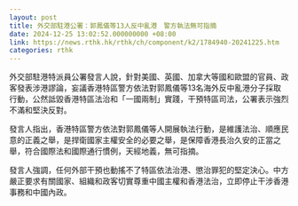 ```yaml
---
layout: post
title: 外交部駐港公署：郭鳳儀等13人反中亂港　警方執法無可指摘
date: 2024-12-25 13:02:52.000000000 +08:00
link: https://news.rthk.hk/rthk/ch/component/k2/1784940-20241225.htm
categories: rthk
---
```


外交部駐港特派員公署發言人說，針對美國、英國、加拿大等國和歐盟的官員、政客發表涉港謬論，妄議香港特區警方依法對郭鳳儀等13名海外反中亂港分子採取行動，公然詆毀香港特區法治和「一國兩制」實踐，干預特區司法，公署表示強烈不滿和堅決反對。

發言人指出，香港特區警方依法對郭鳳儀等人開展執法行動，是維護法治、順應民意的正義之舉，是捍衛國家主權安全的必要之舉，是保障香港長治久安的正當之舉，符合國際法和國際通行慣例，天經地義，無可指摘。 

發言人強調，任何外部干預也動搖不了特區依法治港、懲治罪犯的堅定決心。中方嚴正要求有關國家、組織和政客切實尊重中國主權和香港法治，立即停止干涉香港事務和中國內政。
